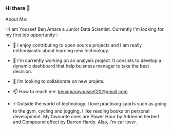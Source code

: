 ### Hi there 👋

About Me:
 
✨I am Youssef Ben Amara a Junior Data Scientist. Currently I'm looking for my first job opportunity✨

- 🌱 I enjoy contributing to open source projects and I am really enthousiastic about learning new technology.
- 🔭 I'm currently working on an analysis project. It consists to develop a dynamic dashboard that help buisness manager to take the best decision.
- 👯 I’m looking to collaborate on new projets.
- 📫 How to reach me: benamarayoussef20@gmail.com

- ⚡  Outside the world of technology. I love practising sports such as going to the gym, cycling and jogging.
I like reading books on personal development. My favourite ones are Power Hour by Adrienne herbert and Compound effect by Darren Hardy.
Also, I'm car lover.



<!--
**youssefbac/youssefbac** is a ✨ _special_ ✨ repository because its `README.md` (this file) appears on your GitHub profile.

Here are some ideas to get you started:

- 🔭 I’m currently working on ...
- 🌱 I’m currently learning ...
- 👯 I’m looking to collaborate on ...
- 🤔 I’m looking for help with ...
- 💬 Ask me about ...
- 📫 How to reach me: ...
- 😄 Pronouns: ...
- ⚡ Fun fact: ...
-->
